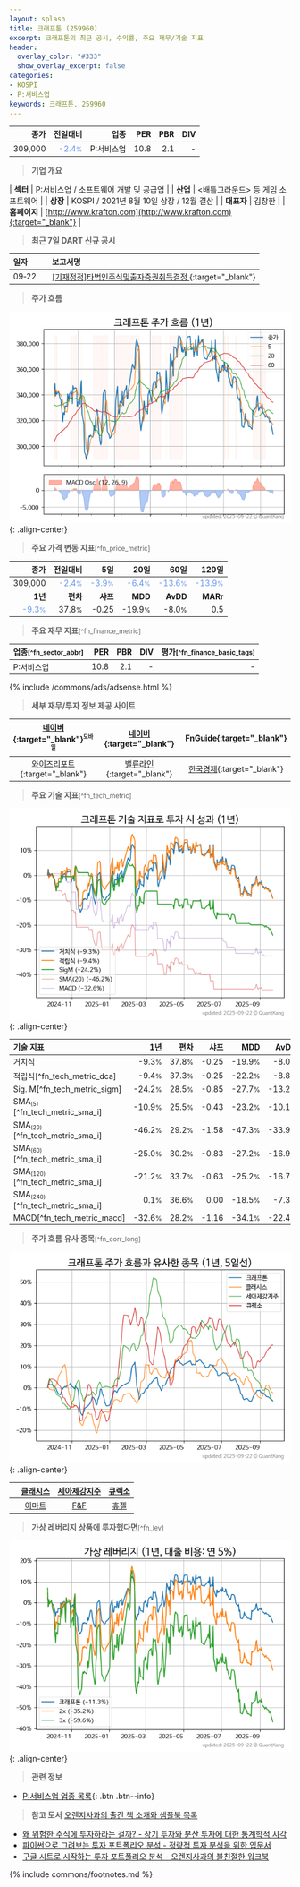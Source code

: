 ```yaml
---
layout: splash
title: 크래프톤 (259960)
excerpt: 크래프톤의 최근 공시, 수익률, 주요 재무/기술 지표
header:
  overlay_color: "#333"
  show_overlay_excerpt: false
categories:
- KOSPI
- P:서비스업
keywords: 크래프톤, 259960
---
```


| **종가** | **전일대비** | **업종** | **PER** | **PBR** | **DIV** |
| -------: | -----------: | -------: | ------: | ------: | ------: |
| 309,000 | <span style="color: cornflowerblue">-2.4<small>%</small></span> | P:서비스업 | 10.8 | 2.1 | - |

<!-- more -->


> **기업 개요**<a id="company"></a>

| <span style="white-space:nowrap;">**섹터**</span> | P:서비스업 / 소프트웨어 개발 및 공급업 |
| <span style="white-space:nowrap;">**산업**</span> | <배틀그라운드> 등 게임 소프트웨어 |
| <span style="white-space:nowrap;">**상장**</span> | KOSPI / 2021년 8월 10일 상장 / 12월 결산 |
| <span style="white-space:nowrap;">**대표자**</span> | 김창한 |
| <span style="white-space:nowrap;">**홈페이지**</span> | [http://www.krafton.com](http://www.krafton.com){:target="_blank"} |


> **최근 7일 DART 신규 공시**<a id="dart"></a>

| **일자** |      | **보고서명** |
| :------- | :--- | :----------- |
| 09&#x2011;22 | | [[기재정정]타법인주식및출자증권취득결정              ](https://dart.fss.or.kr/dsaf001/main.do?rcpNo=20250922800276){:target="_blank"} |


> **주가 흐름**<a id="price"></a>

![259960](/stock/images/259960.png){: .align-center}


> **주요 가격 변동 지표**<small>[^fn_price_metric]</small>

| **종가** | **전일대비** | **5일** | **20일** | **60일** | **120일** |
| -------: | -----------: | ------: | -------: | -------: | --------: |
| 309,000 | <span style="color: cornflowerblue">-2.4<small>%</small></span> | <span style="color: cornflowerblue">-3.9<small>%</small></span> | <span style="color: cornflowerblue">-6.4<small>%</small></span> | <span style="color: cornflowerblue">-13.6<small>%</small></span> | <span style="color: cornflowerblue">-13.9<small>%</small></span> |
| **1년** | **편차** | **샤프** | **MDD** | **AvDD** | **MARr** |
| <span style="color: cornflowerblue">-9.3<small>%</small></span> | 37.8<small>%</small> | -0.25 | -19.9<small>%</small> | -8.0<small>%</small> | 0.5 |


> **주요 재무 지표**<small>[^fn_finance_metric]</small>

| **업종**<small>[^fn_sector_abbr]</small> | **PER** | **PBR** | **DIV** | **평가**<small>[^fn_finance_basic_tags]</small> |
| :--------------------------------------- | ------: | ------: | ------: | ----------------------------------------------: |
| P:서비스업 | 10.8 | 2.1 | - | - |



{% include /commons/ads/adsense.html %}

> **세부 재무/투자 정보 제공 사이트**

| [네이버](https://m.stock.naver.com/domestic/stock/259960/finance/summary){:target="_blank"}<sup><small>모바일</small></sup> | [네이버](https://finance.naver.com/item/coinfo.naver?code=259960){:target="_blank"} | [FnGuide](https://comp.fnguide.com/SVO2/ASP/SVD_Invest.asp?gicode=A259960&MenuYn=Y){:target="_blank"} |
| :---: | :---: | :---: |
| [와이즈리포트](https://comp.wisereport.co.kr/company/c1040001.aspx?cmp_cd=259960){:target="_blank"} | [밸류라인](https://www.valueline.co.kr/finance/summary/259960){:target="_blank"} | [한국경제](https://markets.hankyung.com/stock/259960/financial-summary){:target="_blank"} |


> **주요 기술 지표**<small>[^fn_tech_metric]</small>


![259960](/stock/images/259960_tech.png){: .align-center}

| **기술 지표** | **1년** | **편차** | **샤프** | **MDD** | **AvDD** |
| :------------ | ------: | -----------: | -------: | ------: | -------: |
| 거치식 | -9.3<small>%</small> | 37.8<small>%</small> | -0.25 | -19.9<small>%</small> | -8.0<small>%</small> |
| 적립식[^fn_tech_metric_dca] | -9.4<small>%</small> | 37.3<small>%</small> | -0.25 | -22.2<small>%</small> | -8.8<small>%</small> |
| Sig. M[^fn_tech_metric_sigm] | -24.2<small>%</small> | 28.5<small>%</small> | -0.85 | -27.7<small>%</small> | -13.2<small>%</small> |
| SMA<small><sub>(5)</sub></small>[^fn_tech_metric_sma_i] | -10.9<small>%</small> | 25.5<small>%</small> | -0.43 | -23.2<small>%</small> | -10.1<small>%</small> |
| SMA<small><sub>(20)</sub></small>[^fn_tech_metric_sma_i] | -46.2<small>%</small> | 29.2<small>%</small> | -1.58 | -47.3<small>%</small> | -33.9<small>%</small> |
| SMA<small><sub>(60)</sub></small>[^fn_tech_metric_sma_i] | -25.0<small>%</small> | 30.2<small>%</small> | -0.83 | -27.2<small>%</small> | -16.9<small>%</small> |
| SMA<small><sub>(120)</sub></small>[^fn_tech_metric_sma_i] | -21.2<small>%</small> | 33.7<small>%</small> | -0.63 | -25.2<small>%</small> | -16.7<small>%</small> |
| SMA<small><sub>(240)</sub></small>[^fn_tech_metric_sma_i] | 0.1<small>%</small> | 36.6<small>%</small> | 0.00 | -18.5<small>%</small> | -7.3<small>%</small> |
| MACD[^fn_tech_metric_macd] | -32.6<small>%</small> | 28.2<small>%</small> | -1.16 | -34.1<small>%</small> | -22.4<small>%</small> |


> **주가 흐름 유사 종목**<a id="corr"></a><small>[^fn_corr_long]</small>

![259960](/stock/images/259960_corr.png){: .align-center}

|       | [클래시스](/214150/) | [세아제강지주](/003030/) | [큐렉소](/060280/) |
| :---: | :------------------------------------: | :------------------------------------: | :------------------------------------: |
|       | [이마트](/139480/) | [F&F](/383220/) | [휴젤](/145020/) |


> **가상 레버리지 상품에 투자했다면**<a id="2x"></a><small>[^fn_lev]</small>

![259960](/stock/images/259960_2x.png){: .align-center}


> **관련 정보**

- [P:서비스업 업종 목록](/stats/sector/kospi_업종_서비스업_종목/){: .btn .btn--info}

> **참고 도서** [오렌지사과의 출간 책 소개와 샘플북 목록](https://kongdori.tistory.com/691)

- [왜 위험한 주식에 투자하라는 걸까? - 장기 투자와 분산 투자에 대한 통계학적 시각](https://kongdori.tistory.com/421)
- [파이썬으로 그려보는 투자 포트폴리오 분석  - 정량적 투자 분석을 위한 입문서](https://kongdori.tistory.com/643)
- [구글 시트로 시작하는 투자 포트폴리오 분석 - 오렌지사과의 불친절한 워크북](https://kongdori.tistory.com/449)


{% include commons/footnotes.md %}